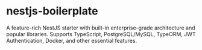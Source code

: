 # nestjs-boilerplate
A feature-rich NestJS starter with built-in enterprise-grade architecture and popular libraries. Supports TypeScript, PostgreSQL/MySQL, TypeORM, JWT Authentication, Docker, and other essential features.
